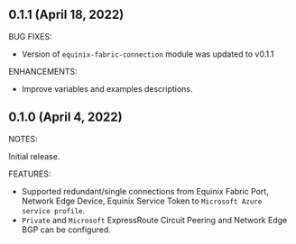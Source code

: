 ## 0.1.1 (April 18, 2022)

BUG FIXES:

- Version of `equinix-fabric-connection` module was updated to v0.1.1

ENHANCEMENTS:

- Improve variables and examples descriptions.

## 0.1.0 (April 4, 2022)

NOTES:

Initial release.

FEATURES:

- Supported redundant/single connections from Equinix Fabric Port, Network Edge Device, Equinix Service Token to `Microsoft Azure service profile`.
- `Private` and `Microsoft` ExpressRoute Circuit Peering and Network Edge BGP can be configured.
